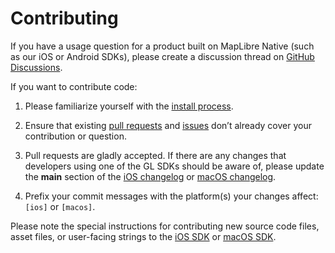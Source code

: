 # Contributing

If you have a usage question for a product built on MapLibre Native (such as our iOS or Android SDKs), please create a discussion thread on [GitHub Discussions](https://github.com/maplibre/maplibre-native/discussions/categories/q-a).

If you want to contribute code:

1. Please familiarize yourself with the [install process](./INSTALL.md).

1. Ensure that existing [pull requests](https://github.com/maplibre/maplibre-native/pulls?q=is%3Aopen+is%3Apr+label%3AiOS) and [issues](https://github.com/maplibre/maplibre-native/issues?q=is%3Aopen+is%3Aissue+label%3AiOS) don’t already cover your contribution or question.

2. Pull requests are gladly accepted. If there are any changes that developers using one of the GL SDKs should be aware of, please update the **main** section of the [iOS changelog](platform/ios/CHANGELOG.md) or [macOS changelog](platform/macos/CHANGELOG.md).

3. Prefix your commit messages with the platform(s) your changes affect: `[ios]` or `[macos]`.

Please note the special instructions for contributing new source code files, asset files, or user-facing strings to the [iOS SDK](platform/ios/DEVELOPING.md#contributing) or [macOS SDK](platform/macos/DEVELOPING.md#contributing).
